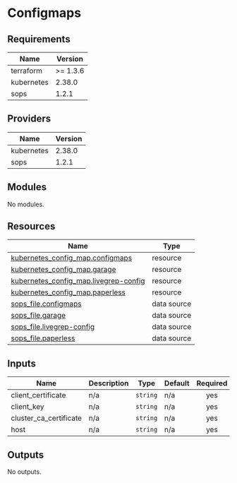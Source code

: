 # Configmaps


<!-- BEGIN_TF_DOCS -->
## Requirements

| Name | Version |
|------|---------|
| terraform | >= 1.3.6 |
| kubernetes | 2.38.0 |
| sops | 1.2.1 |

## Providers

| Name | Version |
|------|---------|
| kubernetes | 2.38.0 |
| sops | 1.2.1 |

## Modules

No modules.

## Resources

| Name | Type |
|------|------|
| [kubernetes_config_map.configmaps](https://registry.terraform.io/providers/hashicorp/kubernetes/2.38.0/docs/resources/config_map) | resource |
| [kubernetes_config_map.garage](https://registry.terraform.io/providers/hashicorp/kubernetes/2.38.0/docs/resources/config_map) | resource |
| [kubernetes_config_map.livegrep-config](https://registry.terraform.io/providers/hashicorp/kubernetes/2.38.0/docs/resources/config_map) | resource |
| [kubernetes_config_map.paperless](https://registry.terraform.io/providers/hashicorp/kubernetes/2.38.0/docs/resources/config_map) | resource |
| [sops_file.configmaps](https://registry.terraform.io/providers/carlpett/sops/1.2.1/docs/data-sources/file) | data source |
| [sops_file.garage](https://registry.terraform.io/providers/carlpett/sops/1.2.1/docs/data-sources/file) | data source |
| [sops_file.livegrep-config](https://registry.terraform.io/providers/carlpett/sops/1.2.1/docs/data-sources/file) | data source |
| [sops_file.paperless](https://registry.terraform.io/providers/carlpett/sops/1.2.1/docs/data-sources/file) | data source |

## Inputs

| Name | Description | Type | Default | Required |
|------|-------------|------|---------|:--------:|
| client\_certificate | n/a | `string` | n/a | yes |
| client\_key | n/a | `string` | n/a | yes |
| cluster\_ca\_certificate | n/a | `string` | n/a | yes |
| host | n/a | `string` | n/a | yes |

## Outputs

No outputs.
<!-- END_TF_DOCS -->

